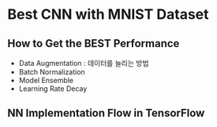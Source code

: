 # Best CNN with MNIST Dataset

## How to Get the BEST Performance
* Data Augmentation : 데이터를 늘리는 방법
* Batch Normalization
* Model Ensemble
* Learning Rate Decay

## NN Implementation Flow in TensorFlow
